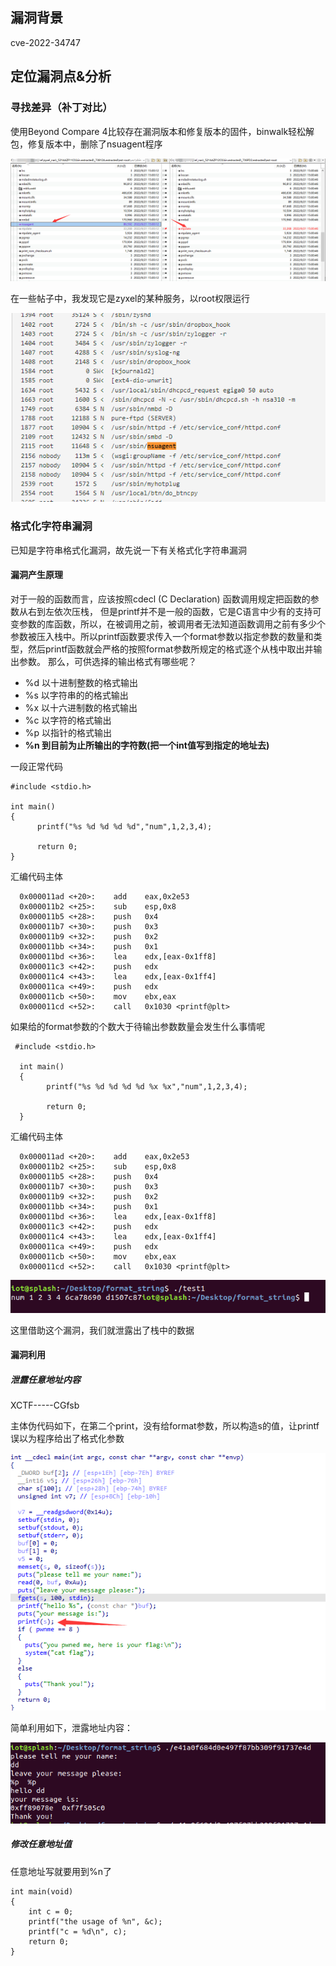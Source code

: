 ## 漏洞背景

cve-2022-34747

## 定位漏洞点&分析

### 寻找差异（补丁对比）

使用Beyond Compare 4比较存在漏洞版本和修复版本的固件，binwalk轻松解包，修复版本中，删除了nsuagent程序

![image-20220921152844442](Zyxel_nas_cve-2022-34747.assets/image-20220921152844442.png)

在一些帖子中，我发现它是zyxel的某种服务，以root权限运行

![image-20220921153444431](Zyxel_nas_cve-2022-34747.assets/image-20220921153444431.png)

### 格式化字符串漏洞

已知是字符串格式化漏洞，故先说一下有关格式化字符串漏洞

#### 漏洞产生原理

对于一般的函数而言，应该按照cdecl (C Declaration) 函数调用规定把函数的参数从右到左依次压栈， 但是printf并不是一般的函数，它是C语言中少有的支持可变参数的库函数，所以，在被调用之前，被调用者无法知道函数调用之前有多少个参数被压入栈中。所以printf函数要求传入一个format参数以指定参数的数量和类型，然后printf函数就会严格的按照format参数所规定的格式逐个从栈中取出并输出参数。 那么，可供选择的输出格式有哪些呢？

- %d 以十进制整数的格式输出
- %s 以字符串的的格式输出
- %x 以十六进制数的格式输出
- %c 以字符的格式输出
- %p 以指针的格式输出
- **%n 到目前为止所输出的字符数(把一个int值写到指定的地址去)**

一段正常代码

```
#include <stdio.h>

int main()
{
  	  printf("%s %d %d %d %d","num",1,2,3,4);

  	  return 0;
}
```

汇编代码主体

```
  0x000011ad <+20>:    add    eax,0x2e53
  0x000011b2 <+25>:    sub    esp,0x8
  0x000011b5 <+28>:    push   0x4
  0x000011b7 <+30>:    push   0x3
  0x000011b9 <+32>:    push   0x2
  0x000011bb <+34>:    push   0x1
  0x000011bd <+36>:    lea    edx,[eax-0x1ff8]
  0x000011c3 <+42>:    push   edx
  0x000011c4 <+43>:    lea    edx,[eax-0x1ff4]
  0x000011ca <+49>:    push   edx
  0x000011cb <+50>:    mov    ebx,eax
  0x000011cd <+52>:    call   0x1030 <printf@plt>
```



如果给的format参数的个数大于待输出参数数量会发生什么事情呢

```
 #include <stdio.h>

  int main()
  {
  		printf("%s %d %d %d %d %x %x","num",1,2,3,4);
    
  		return 0;
  }
```

汇编代码主体

```
  0x000011ad <+20>:    add    eax,0x2e53
  0x000011b2 <+25>:    sub    esp,0x8
  0x000011b5 <+28>:    push   0x4
  0x000011b7 <+30>:    push   0x3
  0x000011b9 <+32>:    push   0x2
  0x000011bb <+34>:    push   0x1
  0x000011bd <+36>:    lea    edx,[eax-0x1ff8]
  0x000011c3 <+42>:    push   edx
  0x000011c4 <+43>:    lea    edx,[eax-0x1ff4]
  0x000011ca <+49>:    push   edx
  0x000011cb <+50>:    mov    ebx,eax
  0x000011cd <+52>:    call   0x1030 <printf@plt>
```

![image-20220921162800620](Zyxel_nas_cve-2022-34747.assets/image-20220921162800620.png)

这里借助这个漏洞，我们就泄露出了栈中的数据

#### 漏洞利用

##### 泄露任意地址内容

XCTF-----CGfsb

主体伪代码如下，在第二个print，没有给format参数，所以构造s的值，让printf误以为程序给出了格式化参数

![image-20220921164327775](Zyxel_nas_cve-2022-34747.assets/image-20220921164327775.png)

简单利用如下，泄露地址内容：

![image-20220921165931636](Zyxel_nas_cve-2022-34747.assets/image-20220921165931636.png)

##### 修改任意地址值

任意地址写就要用到%n了

```
int main(void)
{
    int c = 0;
    printf("the usage of %n", &c);
    printf("c = %d\n", c);
    return 0;
}
```























































